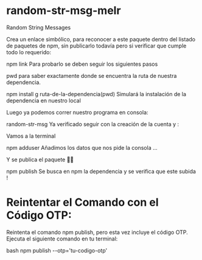 # random-str-msg-melr
Random String Messages


Crea un enlace simbólico, para reconocer a este paquete dentro del listado de paquetes de npm, sin publicarlo todavía pero si verificar que cumple todo lo requerido:


npm link
Para probarlo se deben seguir los siguientes pasos

pwd para saber exactamente donde se encuentra la ruta de nuestra dependencia.

npm install g ruta-de-la-dependencia(pwd) Simulará la instalación de la dependencia en nuestro local

Luego ya podemos correr nuestro programa en consola:


random-str-msg
Ya verificado seguir con la creación de la cuenta y :

Vamos a la terminal


npm adduser
Añadimos los datos que nos pide la consola ...

Y se publica el paquete 🙌🏻


npm publish
Se busca en npm la dependencia y se verifica que este subida !

# Reintentar el Comando con el Código OTP:

Reintenta el comando npm publish, pero esta vez incluye el código OTP. Ejecuta el siguiente comando en tu terminal:

bash
npm publish --otp='tu-codigo-otp'